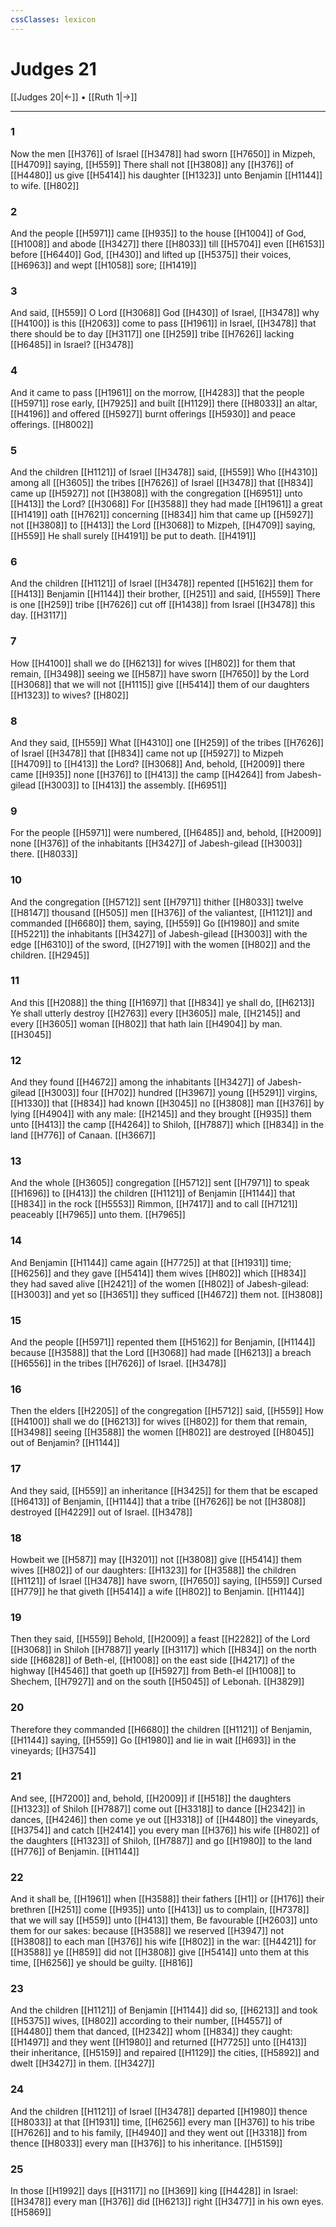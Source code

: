 ```yaml
---
cssClasses: lexicon
---
```

# Judges 21

[[Judges 20|←]] • [[Ruth 1|→]]

---

### 1
Now the men [[H376]] of Israel [[H3478]] had sworn [[H7650]] in Mizpeh, [[H4709]] saying, [[H559]] There shall not [[H3808]] any [[H376]] of [[H4480]] us give [[H5414]] his daughter [[H1323]] unto Benjamin [[H1144]] to wife. [[H802]]

### 2
And the people [[H5971]] came [[H935]] to the house [[H1004]] of God, [[H1008]] and abode [[H3427]] there [[H8033]] till [[H5704]] even [[H6153]] before [[H6440]] God, [[H430]] and lifted up [[H5375]] their voices, [[H6963]] and wept [[H1058]] sore; [[H1419]]

### 3
And said, [[H559]] O Lord [[H3068]] God [[H430]] of Israel, [[H3478]] why [[H4100]] is this [[H2063]] come to pass [[H1961]] in Israel, [[H3478]] that there should be to day [[H3117]] one [[H259]] tribe [[H7626]] lacking [[H6485]] in Israel? [[H3478]]

### 4
And it came to pass [[H1961]] on the morrow, [[H4283]] that the people [[H5971]] rose early, [[H7925]] and built [[H1129]] there [[H8033]] an altar, [[H4196]] and offered [[H5927]] burnt offerings [[H5930]] and peace offerings. [[H8002]]

### 5
And the children [[H1121]] of Israel [[H3478]] said, [[H559]] Who [[H4310]] among all [[H3605]] the tribes [[H7626]] of Israel [[H3478]] that [[H834]] came up [[H5927]] not [[H3808]] with the congregation [[H6951]] unto [[H413]] the Lord? [[H3068]] For [[H3588]] they had made [[H1961]] a great [[H1419]] oath [[H7621]] concerning [[H834]] him that came up [[H5927]] not [[H3808]] to [[H413]] the Lord [[H3068]] to Mizpeh, [[H4709]] saying, [[H559]] He shall surely [[H4191]] be put to death. [[H4191]]

### 6
And the children [[H1121]] of Israel [[H3478]] repented [[H5162]] them for [[H413]] Benjamin [[H1144]] their brother, [[H251]] and said, [[H559]] There is one [[H259]] tribe [[H7626]] cut off [[H1438]] from Israel [[H3478]] this day. [[H3117]]

### 7
How [[H4100]] shall we do [[H6213]] for wives [[H802]] for them that remain, [[H3498]] seeing we [[H587]] have sworn [[H7650]] by the Lord [[H3068]] that we will not [[H1115]] give [[H5414]] them of our daughters [[H1323]] to wives? [[H802]]

### 8
And they said, [[H559]] What [[H4310]] one [[H259]] of the tribes [[H7626]] of Israel [[H3478]] that [[H834]] came not up [[H5927]] to Mizpeh [[H4709]] to [[H413]] the Lord? [[H3068]] And, behold, [[H2009]] there came [[H935]] none [[H376]] to [[H413]] the camp [[H4264]] from Jabesh-gilead [[H3003]] to [[H413]] the assembly. [[H6951]]

### 9
For the people [[H5971]] were numbered, [[H6485]] and, behold, [[H2009]] none [[H376]] of the inhabitants [[H3427]] of Jabesh-gilead [[H3003]] there. [[H8033]]

### 10
And the congregation [[H5712]] sent [[H7971]] thither [[H8033]] twelve [[H8147]] thousand [[H505]] men [[H376]] of the valiantest, [[H1121]] and commanded [[H6680]] them, saying, [[H559]] Go [[H1980]] and smite [[H5221]] the inhabitants [[H3427]] of Jabesh-gilead [[H3003]] with the edge [[H6310]] of the sword, [[H2719]] with the women [[H802]] and the children. [[H2945]]

### 11
And this [[H2088]] the thing [[H1697]] that [[H834]] ye shall do, [[H6213]] Ye shall utterly destroy [[H2763]] every [[H3605]] male, [[H2145]] and every [[H3605]] woman [[H802]] that hath lain [[H4904]] by man. [[H3045]]

### 12
And they found [[H4672]] among the inhabitants [[H3427]] of Jabesh-gilead [[H3003]] four [[H702]] hundred [[H3967]] young [[H5291]] virgins, [[H1330]] that [[H834]] had known [[H3045]] no [[H3808]] man [[H376]] by lying [[H4904]] with any male: [[H2145]] and they brought [[H935]] them unto [[H413]] the camp [[H4264]] to Shiloh, [[H7887]] which [[H834]] in the land [[H776]] of Canaan. [[H3667]]

### 13
And the whole [[H3605]] congregation [[H5712]] sent [[H7971]] to speak [[H1696]] to [[H413]] the children [[H1121]] of Benjamin [[H1144]] that [[H834]] in the rock [[H5553]] Rimmon, [[H7417]] and to call [[H7121]] peaceably [[H7965]] unto them. [[H7965]]

### 14
And Benjamin [[H1144]] came again [[H7725]] at that [[H1931]] time; [[H6256]] and they gave [[H5414]] them wives [[H802]] which [[H834]] they had saved alive [[H2421]] of the women [[H802]] of Jabesh-gilead: [[H3003]] and yet so [[H3651]] they sufficed [[H4672]] them not. [[H3808]]

### 15
And the people [[H5971]] repented them [[H5162]] for Benjamin, [[H1144]] because [[H3588]] that the Lord [[H3068]] had made [[H6213]] a breach [[H6556]] in the tribes [[H7626]] of Israel. [[H3478]]

### 16
Then the elders [[H2205]] of the congregation [[H5712]] said, [[H559]] How [[H4100]] shall we do [[H6213]] for wives [[H802]] for them that remain, [[H3498]] seeing [[H3588]] the women [[H802]] are destroyed [[H8045]] out of Benjamin? [[H1144]]

### 17
And they said, [[H559]] an inheritance [[H3425]] for them that be escaped [[H6413]] of Benjamin, [[H1144]] that a tribe [[H7626]] be not [[H3808]] destroyed [[H4229]] out of Israel. [[H3478]]

### 18
Howbeit we [[H587]] may [[H3201]] not [[H3808]] give [[H5414]] them wives [[H802]] of our daughters: [[H1323]] for [[H3588]] the children [[H1121]] of Israel [[H3478]] have sworn, [[H7650]] saying, [[H559]] Cursed [[H779]] he that giveth [[H5414]] a wife [[H802]] to Benjamin. [[H1144]]

### 19
Then they said, [[H559]] Behold, [[H2009]] a feast [[H2282]] of the Lord [[H3068]] in Shiloh [[H7887]] yearly [[H3117]] which [[H834]] on the north side [[H6828]] of Beth-el, [[H1008]] on the east side [[H4217]] of the highway [[H4546]] that goeth up [[H5927]] from Beth-el [[H1008]] to Shechem, [[H7927]] and on the south [[H5045]] of Lebonah. [[H3829]]

### 20
Therefore they commanded [[H6680]] the children [[H1121]] of Benjamin, [[H1144]] saying, [[H559]] Go [[H1980]] and lie in wait [[H693]] in the vineyards; [[H3754]]

### 21
And see, [[H7200]] and, behold, [[H2009]] if [[H518]] the daughters [[H1323]] of Shiloh [[H7887]] come out [[H3318]] to dance [[H2342]] in dances, [[H4246]] then come ye out [[H3318]] of [[H4480]] the vineyards, [[H3754]] and catch [[H2414]] you every man [[H376]] his wife [[H802]] of the daughters [[H1323]] of Shiloh, [[H7887]] and go [[H1980]] to the land [[H776]] of Benjamin. [[H1144]]

### 22
And it shall be, [[H1961]] when [[H3588]] their fathers [[H1]] or [[H176]] their brethren [[H251]] come [[H935]] unto [[H413]] us to complain, [[H7378]] that we will say [[H559]] unto [[H413]] them, Be favourable [[H2603]] unto them for our sakes: because [[H3588]] we reserved [[H3947]] not [[H3808]] to each man [[H376]] his wife [[H802]] in the war: [[H4421]] for [[H3588]] ye [[H859]] did not [[H3808]] give [[H5414]] unto them at this time, [[H6256]] ye should be guilty. [[H816]]

### 23
And the children [[H1121]] of Benjamin [[H1144]] did so, [[H6213]] and took [[H5375]] wives, [[H802]] according to their number, [[H4557]] of [[H4480]] them that danced, [[H2342]] whom [[H834]] they caught: [[H1497]] and they went [[H1980]] and returned [[H7725]] unto [[H413]] their inheritance, [[H5159]] and repaired [[H1129]] the cities, [[H5892]] and dwelt [[H3427]] in them. [[H3427]]

### 24
And the children [[H1121]] of Israel [[H3478]] departed [[H1980]] thence [[H8033]] at that [[H1931]] time, [[H6256]] every man [[H376]] to his tribe [[H7626]] and to his family, [[H4940]] and they went out [[H3318]] from thence [[H8033]] every man [[H376]] to his inheritance. [[H5159]]

### 25
In those [[H1992]] days [[H3117]] no [[H369]] king [[H4428]] in Israel: [[H3478]] every man [[H376]] did [[H6213]] right [[H3477]] in his own eyes. [[H5869]]